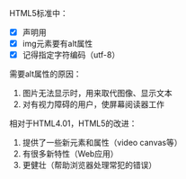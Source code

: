 HTML5标准中：
- [x] 声明用<!doctype html>
- [x] img元素要有alt属性
- [x] 记得指定字符编码（utf-8）

需要alt属性的原因：
1. 图片无法显示时，用来取代图像、显示文本
2. 对有视力障碍的用户，使屏幕阅读器工作

相对于HTML4.01，HTML5的改进：
1. 提供了一些新元素和属性（video canvas等）
2. 有很多新特性（Web应用）
3. 更健壮（帮助浏览器处理常犯的错误）
